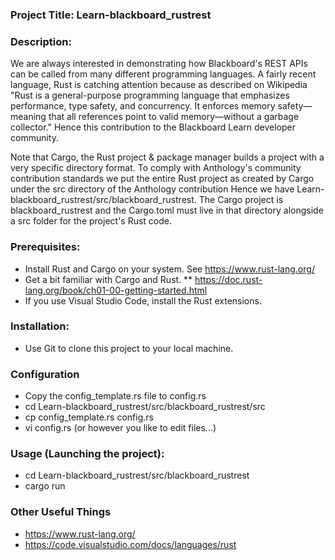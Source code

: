 ### Project Title: Learn-blackboard_rustrest
### Description:
We are always interested in demonstrating how Blackboard's REST APIs can be called from many different programming languages. A fairly recent language, Rust is catching attention because as described on Wikipedia "Rust is a general-purpose programming language that emphasizes performance, type safety, and concurrency. It enforces memory safety—meaning that all references point to valid memory—without a garbage collector." Hence this contribution to the Blackboard Learn developer community.

Note that Cargo, the Rust project & package manager builds a project with a very specific directory format. To comply with Anthology's community contribution standards we put the entire Rust project as created by Cargo under the src directory of the Anthology contribution Hence we have Learn-blackboard_rustrest/src/blackboard_rustrest. The Cargo project is blackboard_rustrest and the Cargo.toml must live in that directory alongside a src folder for the project's Rust code.

### Prerequisites:
* Install Rust and Cargo on your system. See https://www.rust-lang.org/
* Get a bit familiar with Cargo and Rust. 
** https://doc.rust-lang.org/book/ch01-00-getting-started.html
* If you use Visual Studio Code, install the Rust extensions.

### Installation:
* Use Git to clone this project to your local machine.

### Configuration
* Copy the config_template.rs file to config.rs
* cd Learn-blackboard_rustrest/src/blackboard_rustrest/src
* cp config_template.rs config.rs
* vi config.rs  (or however you like to edit files...)


### Usage (Launching the project):
* cd Learn-blackboard_rustrest/src/blackboard_rustrest
* cargo run

### Other Useful Things
* https://www.rust-lang.org/
* https://code.visualstudio.com/docs/languages/rust 


